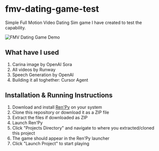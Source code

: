 # fmv-dating-game-test
Simple Full Motion Video Dating Sim game I have created to test the capability.

![FMV Dating Game Demo](FMVTest.gif)

## What have I used
1. Carina image by OpenAI Sora
2. All videos by Runway
3. Speech Generation by OpenAI
4. Building it all toghether: Cursor Agent

## Installation & Running Instructions

1. Download and install [Ren'Py](https://www.renpy.org/latest.html) on your system
2. Clone this repository or download it as a ZIP file
3. Extract the files if downloaded as ZIP
4. Launch Ren'Py
5. Click "Projects Directory" and navigate to where you extracted/cloned this project
6. The game should appear in the Ren'Py launcher
7. Click "Launch Project" to start playing

